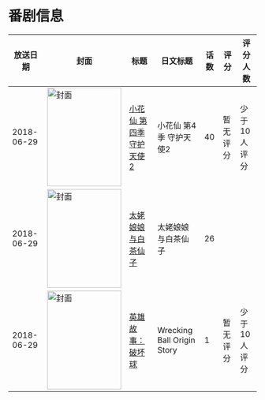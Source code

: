 # 番剧信息

|放送日期|封面|标题|日文标题|话数|评分|评分人数|
|---|---|---|---|---|---|---|
|2018-06-29|<img src="https://lain.bgm.tv/pic/cover/c/a4/69/260733_tExuT.jpg" alt="封面" style="width:150px;height:200px;object-fit:cover;">|[小花仙 第四季 守护天使2](https://bangumi.tv/subject/260733)|小花仙 第4季 守护天使2|40|暂无评分|少于10人评分|
|2018-06-29|<img src="https://lain.bgm.tv/pic/cover/c/5e/df/261159_v6A8a.jpg" alt="封面" style="width:150px;height:200px;object-fit:cover;">|[太姥娘娘与白茶仙子](https://bangumi.tv/subject/261159)|太姥娘娘与白茶仙子|26|||
|2018-06-29|<img src="https://lain.bgm.tv/pic/cover/c/b5/28/377959_cP8rp.jpg" alt="封面" style="width:150px;height:200px;object-fit:cover;">|[英雄故事：破坏球](https://bangumi.tv/subject/377959)|Wrecking Ball Origin Story|1|暂无评分|少于10人评分|
